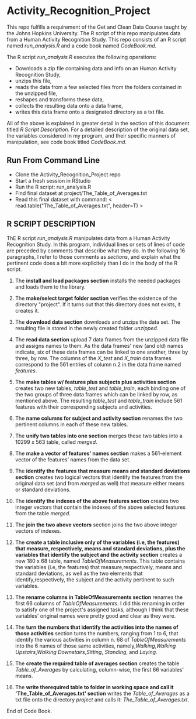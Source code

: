 # Activity_Recognition_Project
This repo fulfills a requirement of the Get and Clean Data Course taught by the Johns Hopkins University. The R script of this repo manipulates data from a Human Activity Recognition Study.
This repo consists of an R script named *run_analysis.R* and a code book named 
*CodeBook.md*.

The R script *run_analysis.R* executes the following operations:

* Downloads a zip file containing data and info on an Human Activity Recognition Study, 
* unzips this file, 
* reads the data from a few selected files from the folders contained in the unzipped
file, 
* reshapes and transforms these data, 
* collects the resulting data onto a data frame, 
* writes this data frame onto a designated directory as a txt file.

All of the above is explained in greater detail in the section of this document titled *R Script Description*. 
For a detailed description of the original data set, the variables considered in my program, and their specific manners of manipulation, see code book titled *CodeBook.md*.

## Run From Command Line

* Clone the Activity_Recognition_Project repo
* Start a fresh session in RStudio
* Run the R script: run_analysis.R
* Find final dataset at project/The_Table_of_Averages.txt
* Read this final dataset with command: < read.table("The_Table_of_Averages.txt", header=T) >

## R SCRIPT DESCRIPTION

ThE R script *run_analysis.R* manipulates data from a Human Activity Recognition Study.
In this program, individual lines or sets of lines of code are preceded by comments 
that describe what they do. In the following 16 paragraphs, I refer to those comments 
as *sections*, and explain what the pertinent code does a bit more explicitely than 
I do in the body of the R script.

1. The **install and load packages section** installs the needed packages and loads them to 
the library.

2. The **make/select target folder section** verifies the existence of the directory 
"project". If it turns out that this directory does not exists, it creates it.
 
3. The **download data section** downloads and unzips the data set. The resulting file
is stored in the newly created folder *unzipped*.
 
4. The **read data section** upload 7 data frames from the unzipped data file and 
assigns names to them. As the data frames' new (and old) names indicate, six of these
data frames can be linked to one another, three by three, by row. The columns of the 
*X_test* and *X_train* data frames correspond to the 561 entries of column n.2 in 
the data frame named *features*.

5. The **make tables w/ features plus subjects plus activities section** creates two 
new tables, *table_test* and *table_train*, each binding one of the two groups of 
three data frames which can be linked by row, as mentioned above. The resulting 
*table_test* and *table_train* include 561 features with their corresponding subjects 
and activities.

6. The **name columns for subject and activity section** renames the two pertinent 
columns in each of these new tables.

7. The **unify two tables into one section** merges these two tables into a 
10299 x 563 table, called *merged*.

8. The **make a vector of features' names section** makes a 561-element vector of 
the features' names from the data set.

9. The **identify the features that measure means and standard deviations section** 
creates two logical vectors that identify the features from the original data set 
(and from *merged* as well) that measure either means or standard deviations.

10. The **identify the indexes of the above features section** creates two integer 
vectors that contain  the indexes of the above selected features from the table 
*merged*.

11. The **join the two above vectors** section joins the two above integer vectors 
of indexes.

12. The **create a table inclusive only of the variables (i.e, the features) that 
measure, respectively, means and standard deviations, plus the variables that identify the 
subject and the activity section** creates a new 180 x 68 table, named 
*TableOfMeasurements*. This table contains the variables (i.e, the features) that 
measure,respectively, means and standard deviations, as well as the two elements that 
identify,respectively, the subject and the activity pertinent to such variables.

13. The **rename columns in TableOfMeasurements section** renames the first 66 
columns of *TableOfMeasurements*. I did this renaming in order to satisfy one of the 
project's assigned tasks, although I think that these variables' original names were 
pretty good and clear as they were.

14. The **turn the numbers that identify the activities into the  names of those 
activities** section turns the numbers, ranging from 1 to 6, that identify the various 
activities in column n. 68 of *TableOfMeasurements* into the 6 names of those same 
activities, namely,*Walking*,*Walking Upstairs*,*Walking Downstairs*,*Sitting*,
*Standing*, and *Laying*.

15. The **create the required table of averages section** creates the table 
*Table_of_Averages* by calculating, column-wise, the first 66 variables' means.

16. The **write therequired table to folder in working space and call it 
'The_Table_of_Averages.txt' section** writes the *Table_of_Averages* as a 
txt file onto the directory *project* and calls it: *The_Table_of_Averages.txt*.

End of Code Book.
